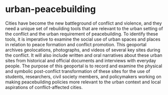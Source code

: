 # urban-peacebuilding
Cities have become the new battleground of conflict and violence, and they need a unique set of rebuilding tools that are relevant to the urban setting of the conflict and the urban requirement of peacebuilding. To identify these tools, it is imperative to examine the social use of urban spaces and places in relation to peace formation and conflict promotion. This geoportal archives geolocations, photographs, and videos of several key sites during the conflict. It will also include written and oral narratives about these urban sites from historical and official documents and interviews with everyday people. The purpose of this geoportal is to record and examine the physical and symbolic post-conflict transformation of these sites for the use of students, researchers, civil society members, and policymakers working on making peacebuilding policies more relevant to the urban context and local aspirations of conflict-affected cities.
